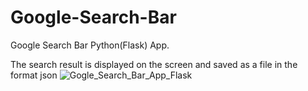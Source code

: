 # Google-Search-Bar
Google Search Bar Python(Flask) App.

The search result is displayed on the screen and saved as a file in the format json
![Gogle_Search_Bar_App_Flask](https://github.com/Alex-Stranger-Dev/Goggle-Search-Bar/assets/118556086/13091bea-69f6-4e48-81db-a5956fbaa3dd)
